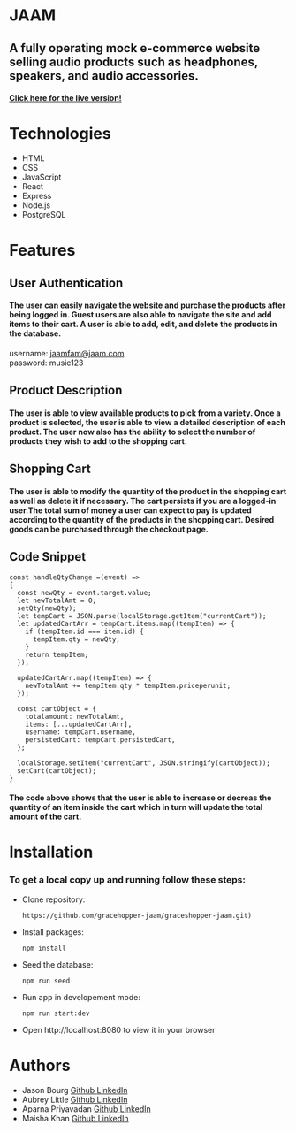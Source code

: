 # JAAM 

## A fully operating mock e-commerce website selling audio products such as headphones, speakers, and audio accessories.

#### [Click here for the live version!](https://jaam-again.fly.dev/)

# Technologies
- HTML
- CSS
- JavaScript
- React
- Express
- Node.js
- PostgreSQL

# Features
## User Authentication
#### The user can easily navigate the website and purchase the products after being logged in. Guest users are also able to navigate the site and add items to their cart. A user is able to add, edit, and delete the products in the database.
username: jaamfam@jaam.com  
password: music123

## Product Description
#### The user is able to view available products to pick from a variety. Once a product is selected, the user is able to view a detailed description of each product. The user now also has the ability to select the number of products they wish to add to the shopping cart. 

## Shopping Cart
#### The user is able to modify the quantity of the product in the shopping cart as well as delete it if necessary. The cart persists if you are a logged-in user.The total sum of money a user can expect to pay is updated according to the quantity of the products in the shopping cart. Desired goods can be purchased through the checkout page.

## Code Snippet 
```
const handleQtyChange =(event) =>
{
  const newQty = event.target.value;
  let newTotalAmt = 0;
  setQty(newQty);
  let tempCart = JSON.parse(localStorage.getItem("currentCart"));
  let updatedCartArr = tempCart.items.map((tempItem) => {
    if (tempItem.id === item.id) {
      tempItem.qty = newQty;
    }
    return tempItem;
  });

  updatedCartArr.map((tempItem) => {
    newTotalAmt += tempItem.qty * tempItem.priceperunit;
  });

  const cartObject = {
    totalamount: newTotalAmt,
    items: [...updatedCartArr], 
    username: tempCart.username,
    persistedCart: tempCart.persistedCart,
  };

  localStorage.setItem("currentCart", JSON.stringify(cartObject));
  setCart(cartObject);
}

```
#### The code above shows that the user is able to increase or decreas the quantity of an item inside the cart which in turn will update the total amount of the cart.

# Installation
### To get a local copy up and running follow these steps:
- Clone repository:
  ```
  https://github.com/gracehopper-jaam/graceshopper-jaam.git) 
  ```
- Install packages:
  ```
  npm install
  ```
- Seed the database:
  ```
  npm run seed
  ```
- Run app in developement mode: 
  ```
  npm run start:dev
  ```
- Open http://localhost:8080 to view it in your browser

# Authors
- Jason Bourg		 	  [Github  ](https://github.com/jbourg4364)     [LinkedIn](https://www.linkedin.com/in/jason-bourg/)
- Aubrey Little 	  [Github ](https://github.com/aubrey042)       [LinkedIn](https://www.linkedin.com/in/aubrey-little/)
- Aparna Priyavadan	[Github  ](https://github.com/aparnas12)      [LinkedIn](https://www.linkedin.com/in/aparna-priyavadan-33989a211/)
- Maisha Khan		    [Github  ](https://github.com/maishasaiyara)  [LinkedIn](https://www.linkedin.com/in/maishasaiyara)


